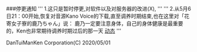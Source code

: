 ###停更通知
'''
1.这只是暂时停更,对软件以及对服务器的改进(X),
'''
'''
2.从5月6日21：00开始,恢复对音源Kano Voice的下载,直至调养时期结束,也在这里对「花寄女子寮的鹿乃ちゃん」说：
鹿乃一定要注意身体，自己的身体健康是最重要的，Ken也非常期待调养时期过后的那一天
[动态](https://t.bilibili.com/384287586020192682?tab=2)
'''

DanTuiManKen Corporation(C)
2020/05/01
